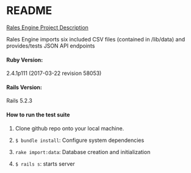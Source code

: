 # README

[Rales Engine Project Description](https://backend.turing.io/module3/projects/rails_engine)

Rales Engine imports six included CSV files (contained in /lib/data) and provides/tests JSON API endpoints

#### Ruby Version:
2.4.1p111 (2017-03-22 revision 58053)

#### Rails Version:
Rails 5.2.3

#### How to run the test suite
1. Clone github repo onto your local machine.

1. `$ bundle install`: Configure system dependencies

1. `rake import:data`: Database creation and initialization

1. `$ rails s`: starts server

